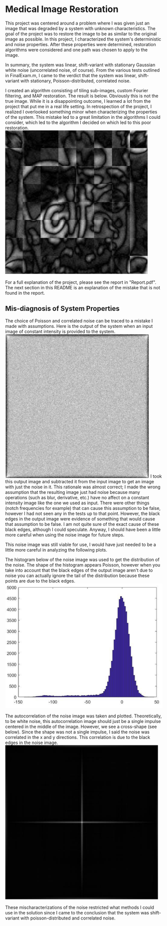 # Medical Image Restoration

This project was centered around a problem where I was given just an image that was degraded by a system with unknown characteristics. The goal of the project was to restore the image to be as similar to the original image as possible. In this project, I characterized the system's deterministic and noise properties. After these properties were determined, restoration algorithms were considered and one path was chosen to apply to the image. 

In summary, the system was linear, shift-variant with stationary Gaussian white noise (uncorrelated noise, of course). From the various tests outlined in FinalExam.m, I came to the verdict that the system was linear, shift-variant with stationary, Poisson-distributed, correlated noise. 

I created an algorithm consisting of tiling sub-images, custom Fourier filtering, and MAP restoration. The result is below. Obviously this is not the true image. While it is a disappointing outcome, I learned a lot from the project that put me in a real life setting. In retrospection of the project, I realized I overlooked something minor when characterizing the properties of the system. This mistake led to a great limitation in the algorithms I could consider, which led to the algorithm I decided on which led to this poor restoration.
![Restored Image](./Visuals/RestoredImage.png)

For a full explanation of the project, please see the report in "Report.pdf". The next section in this README is an explanation of the mistake that is not found in the report. 

## Mis-diagnosis of System Properties

The choice of Poisson and correlated noise can be traced to a mistake I made with assumptions. Here is the output of the system when an input image of constant intensity is provided to the system. 
![Output when input is constant intensity](./Visuals/Output_ConstantInensityInput.png)
I took this output image and subtracted it from the input image to get an image with just the noise in it. This rationale was almost correct; I made the wrong assumption that the resulting image just had noise because many operations (such as blur, derivative, etc.) have no affect on a constant intensity image like the one we used as input. There were other things (notch frequencies for example) that can cause this assumption to be false, however I had not seen any in the tests up to that point. However, the black edges in the output image were evidence of something that would cause that assumption to be false. I am not quite sure of the exact cause of these black edges, although I could speculate. Anyway, I should have been a little more careful when using the noise image for future steps. 

This noise image was still viable for use, I would have just needed to be a little more careful in analyzing the following plots. 

The histogram below of the noise image was used to get the distribution of the noise. The shape of the histogram appears Poisson, however when you take into account that the black edges of the output image aren't due to noise you can actually ignore the tail of the distribution because these points are due to the black edges. 
![Histogram of Noise Image Pixel Values](./Visuals/Histogram.png)

The autocorrelation of the noise image was taken and plotted. Theoretically, to be white noise, this autocorrelation image should just be a single impulse centered in the middle of the image. However, we see a cross-shape (see below). Since the shape was not a single impulse, I said the noise was correlated in the x and y directions. This correlation is due to the black edges in the noise image. 
![Autocorrelation of the Noise Image](./Visuals/Autocorrelation.png)

These mischaracterizations of the noise restricted what methods I could use in the solution since I came to the conclusion that the system was shift-variant with poisson-distributed and correlated noise. 